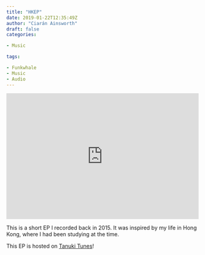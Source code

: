 ```yaml
---
title: "HKEP"
date: 2019-01-22T12:35:49Z
author: "Ciarán Ainsworth"
draft: false
categories:

- Music 

tags:

- Funkwhale
- Music
- Audio
---
```


<iframe width="100%" height="330" scrolling="no" frameborder="no" src="https://tanukitunes.com/front/embed.html?&amp;type=album&amp;id=1"></iframe>

This is a short EP I recorded back in 2015. It was inspired by my life in Hong Kong, where I had been studying at the time.

This EP is hosted on [Tanuki Tunes](https://tanukitunes.com/about)!
